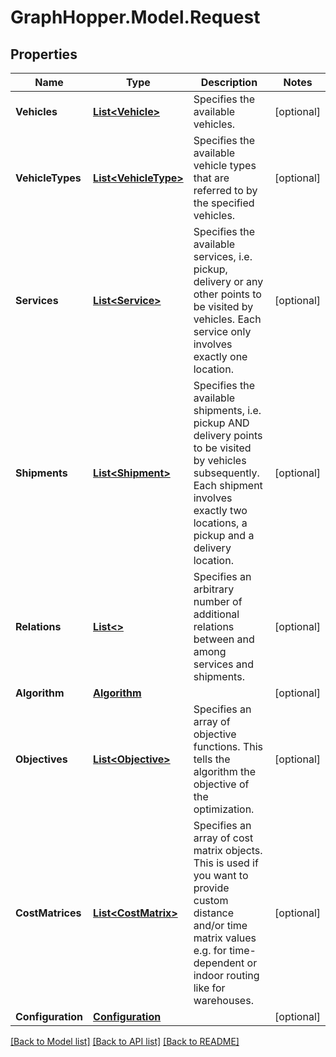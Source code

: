 # GraphHopper.Model.Request
## Properties

Name | Type | Description | Notes
------------ | ------------- | ------------- | -------------
**Vehicles** | [**List&lt;Vehicle&gt;**](Vehicle.md) | Specifies the available vehicles. | [optional] 
**VehicleTypes** | [**List&lt;VehicleType&gt;**](VehicleType.md) | Specifies the available vehicle types that are referred to by the specified vehicles. | [optional] 
**Services** | [**List&lt;Service&gt;**](Service.md) | Specifies the available services, i.e. pickup, delivery or any other points to be visited by vehicles. Each service only involves exactly one location. | [optional] 
**Shipments** | [**List&lt;Shipment&gt;**](Shipment.md) | Specifies the available shipments, i.e. pickup AND delivery points to be visited by vehicles subsequently. Each shipment involves exactly two locations, a pickup and a delivery location. | [optional] 
**Relations** | [**List&lt;&gt;**](.md) | Specifies an arbitrary number of additional relations between and among services and shipments. | [optional] 
**Algorithm** | [**Algorithm**](Algorithm.md) |  | [optional] 
**Objectives** | [**List&lt;Objective&gt;**](Objective.md) | Specifies an array of objective functions. This tells the algorithm the objective of the optimization. | [optional] 
**CostMatrices** | [**List&lt;CostMatrix&gt;**](CostMatrix.md) | Specifies an array of cost matrix objects. This is used if you want to provide custom distance and/or time matrix values e.g. for time-dependent or indoor routing like for warehouses. | [optional] 
**Configuration** | [**Configuration**](Configuration.md) |  | [optional] 

[[Back to Model list]](../README.md#documentation-for-models) [[Back to API list]](../README.md#documentation-for-api-endpoints) [[Back to README]](../README.md)


